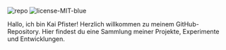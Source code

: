 ![repo](https://github.com/Wasserpuncher/Wasserpuncher/assets/70776301/41651981-94d0-42bd-ac36-2db216960ad9)
![license-MIT-blue](https://github.com/Wasserpuncher/Wasserpuncher/assets/70776301/d3d9444c-24fd-428a-bc90-d9a75450b010)

Hallo, ich bin Kai Pfister! Herzlich willkommen zu meinem GitHub-Repository. Hier findest du eine Sammlung meiner Projekte, Experimente und Entwicklungen.





